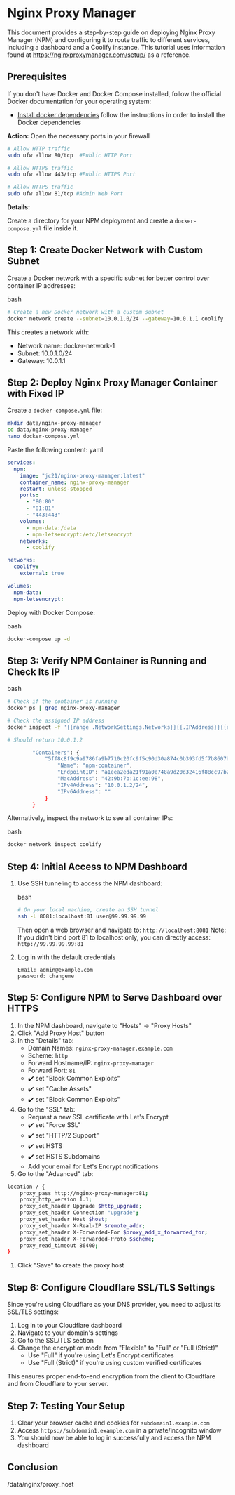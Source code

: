 # Nginx Proxy Manager

This document provides a step-by-step guide on deploying Nginx Proxy Manager (NPM) and configuring it to route traffic to different services, including a dashboard and a Coolify instance. This tutorial uses information found at https://nginxproxymanager.com/setup/ as a reference.

## Prerequisites

If you don't have Docker and Docker Compose installed, follow the official Docker documentation for your operating system:

- [Install docker dependencies](Install%20Docker%20Dependencies.md)
  follow the instructions in order to install the Docker dependencies

**Action:** Open the necessary ports in your firewall

```bash
# Allow HTTP traffic
sudo ufw allow 80/tcp  #Public HTTP Port

# Allow HTTPS traffic
sudo ufw allow 443/tcp #Public HTTPS Port

# Allow HTTPS traffic
sudo ufw allow 81/tcp #Admin Web Port

```

**Details:**

Create a directory for your NPM deployment and create a `docker-compose.yml` file inside it.

## Step 1: Create Docker Network with Custom Subnet

Create a Docker network with a specific subnet for better control over container IP addresses:

bash

```bash
# Create a new Docker network with a custom subnet
docker network create --subnet=10.0.1.0/24 --gateway=10.0.1.1 coolify
```

This creates a network with:

- Network name: docker-network-1
- Subnet: 10.0.1.0/24
- Gateway: 10.0.1.1

## Step 2: Deploy Nginx Proxy Manager Container with Fixed IP

Create a `docker-compose.yml` file:

```bash
mkdir data/nginx-proxy-manager
cd data/nginx-proxy-manager
nano docker-compose.yml
```

Paste the following content:
yaml

```yaml
services:
  npm:
    image: "jc21/nginx-proxy-manager:latest"
    container_name: nginx-proxy-manager
    restart: unless-stopped
    ports:
      - "80:80"
      - "81:81"
      - "443:443"
    volumes:
      - npm-data:/data
      - npm-letsencrypt:/etc/letsencrypt
    networks:
      - coolify

networks:
  coolify:
    external: true

volumes:
  npm-data:
  npm-letsencrypt:
```

Deploy with Docker Compose:

bash

```bash
docker-compose up -d
```

## Step 3: Verify NPM Container is Running and Check Its IP

bash

```bash
# Check if the container is running
docker ps | grep nginx-proxy-manager

# Check the assigned IP address
docker inspect -f '{{range .NetworkSettings.Networks}}{{.IPAddress}}{{end}}' nginx-proxy-manager

# Should return 10.0.1.2

        "Containers": {
            "5ff8c8f9c9a9786fa9b7710c20fc9f5c90d30a874c0b393fd5f7b8607b0c89d6": {
                "Name": "npm-container",
                "EndpointID": "a1eea2eda21f91a0e748a9d20d32416f88cc97b24d28ce662555ab079ae61e00",
                "MacAddress": "42:9b:7b:1c:ee:98",
                "IPv4Address": "10.0.1.2/24",
                "IPv6Address": ""
            }
        }


```

Alternatively, inspect the network to see all container IPs:

bash

```bash
docker network inspect coolify
```

## Step 4: Initial Access to NPM Dashboard

1. Use SSH tunneling to access the NPM dashboard:

   bash

   ```bash
   # On your local machine, create an SSH tunnel
   ssh -L 8081:localhost:81 user@99.99.99.99
   ```

   Then open a web browser and navigate to: `http://localhost:8081` Note: If you didn't bind port 81 to localhost only, you can directly access: `http://99.99.99.99:81`

2. Log in with the default credentials
   ```
   Email: admin@example.com
   password: changeme
   ```

## Step 5: Configure NPM to Serve Dashboard over HTTPS

1. In the NPM dashboard, navigate to "Hosts" → "Proxy Hosts"
2. Click "Add Proxy Host" button
3. In the "Details" tab:
   - Domain Names: `nginx-proxy-manager.example.com`
   - Scheme: `http`
   - Forward Hostname/IP: `nginx-proxy-manager`
   - Forward Port: `81`
   - ✔️ set "Block Common Exploits"
   - ✔️ set "Cache Assets"
   - ✔️ set "Block Common Exploits"
4. Go to the "SSL" tab:
   - Request a new SSL certificate with Let's Encrypt
   - ✔️ set "Force SSL"
   - ✔️ set "HTTP/2 Support"
   - ✔️ set HSTS
   - ✔️ set HSTS Subdomains
   - Add your email for Let's Encrypt notifications
5. Go to the "Advanced" tab:

```bash
location / {
	proxy_pass http://nginx-proxy-manager:81;
	proxy_http_version 1.1;
	proxy_set_header Upgrade $http_upgrade;
	proxy_set_header Connection "upgrade";
	proxy_set_header Host $host;
	proxy_set_header X-Real-IP $remote_addr;
	proxy_set_header X-Forwarded-For $proxy_add_x_forwarded_for;
	proxy_set_header X-Forwarded-Proto $scheme;
	proxy_read_timeout 86400;
}
```

1. Click "Save" to create the proxy host

## Step 6: Configure Cloudflare SSL/TLS Settings

Since you're using Cloudflare as your DNS provider, you need to adjust its SSL/TLS settings:

1. Log in to your Cloudflare dashboard
2. Navigate to your domain's settings
3. Go to the SSL/TLS section
4. Change the encryption mode from "Flexible" to "Full" or "Full (Strict)"
   - Use "Full" if you're using Let's Encrypt certificates
   - Use "Full (Strict)" if you're using custom verified certificates

This ensures proper end-to-end encryption from the client to Cloudflare and from Cloudflare to your server.

## Step 7: Testing Your Setup

1. Clear your browser cache and cookies for `subdomain1.example.com`
2. Access `https://subdomain1.example.com` in a private/incognito window
3. You should now be able to log in successfully and access the NPM dashboard

## Conclusion

/data/nginx/proxy_host
